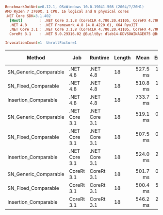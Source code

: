``` ini

BenchmarkDotNet=v0.12.1, OS=Windows 10.0.19041.508 (2004/?/20H1)
AMD Ryzen 7 3700X, 1 CPU, 16 logical and 8 physical cores
.NET Core SDK=3.1.402
  [Host]        : .NET Core 3.1.8 (CoreCLR 4.700.20.41105, CoreFX 4.700.20.41903), X64 RyuJIT
  .NET 4.8      : .NET Framework 4.8 (4.8.4220.0), X64 RyuJIT
  .NET Core 3.1 : .NET Core 3.1.8 (CoreCLR 4.700.20.41105, CoreFX 4.700.20.41903), X64 RyuJIT
  CoreRt 3.1    : .NET 5.0.29316.02 @BuiltBy: dlab14-DDVSOWINAGE075 @Branch: master @Commit: 40be8b7e2598b2ccb827fd90cd30c0e2d4496941, X64 AOT

InvocationCount=1  UnrollFactor=1  

```
|                Method |           Job |       Runtime | Length |     Mean |   Error |  StdDev | Gen 0 | Gen 1 | Gen 2 | Allocated |
|---------------------- |-------------- |-------------- |------- |---------:|--------:|--------:|------:|------:|------:|----------:|
| SN_Generic_Comparable |      .NET 4.8 |      .NET 4.8 |     18 | 527.5 ms | 1.14 ms | 1.01 ms |     - |     - |     - |         - |
|   SN_Fixed_Comparable |      .NET 4.8 |      .NET 4.8 |     18 | 510.8 ms | 1.01 ms | 0.84 ms |     - |     - |     - |         - |
|  Insertion_Comparable |      .NET 4.8 |      .NET 4.8 |     18 | 733.7 ms | 1.64 ms | 1.53 ms |     - |     - |     - |         - |
| SN_Generic_Comparable | .NET Core 3.1 | .NET Core 3.1 |     18 | 519.1 ms | 0.77 ms | 0.72 ms |     - |     - |     - |    1384 B |
|   SN_Fixed_Comparable | .NET Core 3.1 | .NET Core 3.1 |     18 | 507.5 ms | 0.63 ms | 0.56 ms |     - |     - |     - |         - |
|  Insertion_Comparable | .NET Core 3.1 | .NET Core 3.1 |     18 | 524.0 ms | 2.92 ms | 2.59 ms |     - |     - |     - |    1384 B |
| SN_Generic_Comparable |    CoreRt 3.1 |    CoreRt 3.1 |     18 | 501.7 ms | 0.75 ms | 0.70 ms |     - |     - |     - |         - |
|   SN_Fixed_Comparable |    CoreRt 3.1 |    CoreRt 3.1 |     18 | 500.4 ms | 5.17 ms | 4.84 ms |     - |     - |     - |         - |
|  Insertion_Comparable |    CoreRt 3.1 |    CoreRt 3.1 |     18 | 546.2 ms | 2.39 ms | 2.12 ms |     - |     - |     - |         - |
